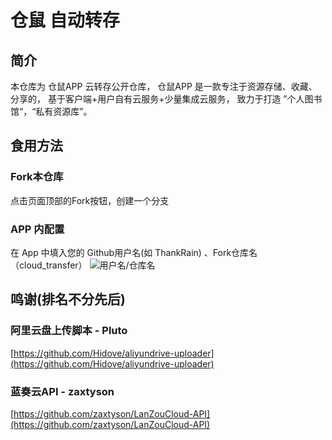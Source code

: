# 仓鼠 自动转存
## 简介
本仓库为 仓鼠APP 云转存公开仓库，
仓鼠APP 是一款专注于资源存储、收藏、分享的，
基于客户端+用户自有云服务+少量集成云服务，
致力于打造 ”个人图书馆“，“私有资源库”。
## 食用方法
### Fork本仓库
点击页面顶部的Fork按钮，创建一个分支
### APP 内配置
在 App 中填入您的 Github用户名(如 ThankRain) 、Fork仓库名（cloud_transfer）
![用户名/仓库名](https://github.com/ThankRain/cloud_transfer/raw/master/image/username_repo.png)
## 鸣谢(排名不分先后)
### 阿里云盘上传脚本 - Pluto
[https://github.com/Hidove/aliyundrive-uploader](https://github.com/Hidove/aliyundrive-uploader)
### 蓝奏云API - zaxtyson
[https://github.com/zaxtyson/LanZouCloud-API](https://github.com/zaxtyson/LanZouCloud-API)
